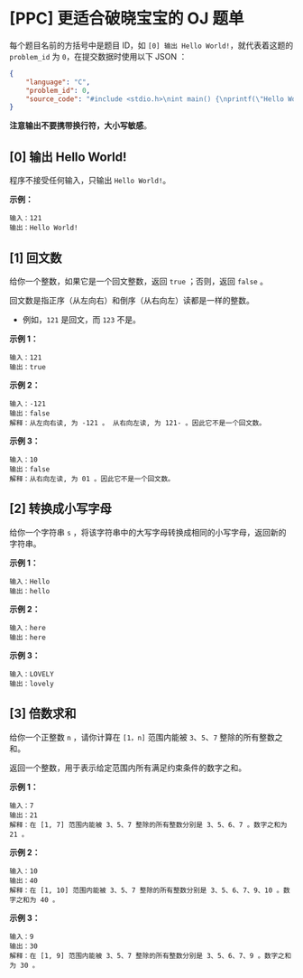 # [PPC] 更适合破晓宝宝的 OJ 题单

每个题目名前的方括号中是题目 ID，如 `[0] 输出 Hello World!`，就代表着这题的 `problem_id` 为 `0`，在提交数据时使用以下 JSON ：

```json
{
    "language": "C",
    "problem_id": 0,
    "source_code": "#include <stdio.h>\nint main() {\nprintf(\"Hello World!\");\nreturn 0;}",
}
```

**注意输出不要携带换行符，大小写敏感**。

## [0] 输出 Hello World!

程序不接受任何输入，只输出 `Hello World!`。

**示例：**

```
输入：121
输出：Hello World!
```

## [1] 回文数

给你一个整数，如果它是一个回文整数，返回 `true` ；否则，返回 `false` 。

回文数是指正序（从左向右）和倒序（从右向左）读都是一样的整数。

- 例如，`121` 是回文，而 `123` 不是。

**示例 1：**

```
输入：121
输出：true
```

**示例 2：**

```
输入：-121
输出：false
解释：从左向右读, 为 -121 。 从右向左读, 为 121- 。因此它不是一个回文数。
```

**示例 3：**

```
输入：10
输出：false
解释：从右向左读, 为 01 。因此它不是一个回文数。
```

## [2] 转换成小写字母

给你一个字符串 `s` ，将该字符串中的大写字母转换成相同的小写字母，返回新的字符串。 

**示例 1：**

```
输入：Hello
输出：hello
```

**示例 2：**

```
输入：here
输出：here
```

**示例 3：**

```
输入：LOVELY
输出：lovely
```

## [3] 倍数求和

给你一个正整数 `n` ，请你计算在 `[1，n]` 范围内能被 `3`、`5`、`7` 整除的所有整数之和。

返回一个整数，用于表示给定范围内所有满足约束条件的数字之和。

**示例 1：**

```
输入：7
输出：21
解释：在 [1, 7] 范围内能被 3、5、7 整除的所有整数分别是 3、5、6、7 。数字之和为 21 。
```

**示例 2：**

```
输入：10
输出：40
解释：在 [1, 10] 范围内能被 3、5、7 整除的所有整数分别是 3、5、6、7、9、10 。数字之和为 40 。
```

**示例 3：**

```
输入：9
输出：30
解释：在 [1, 9] 范围内能被 3、5、7 整除的所有整数分别是 3、5、6、7、9 。数字之和为 30 。
```
